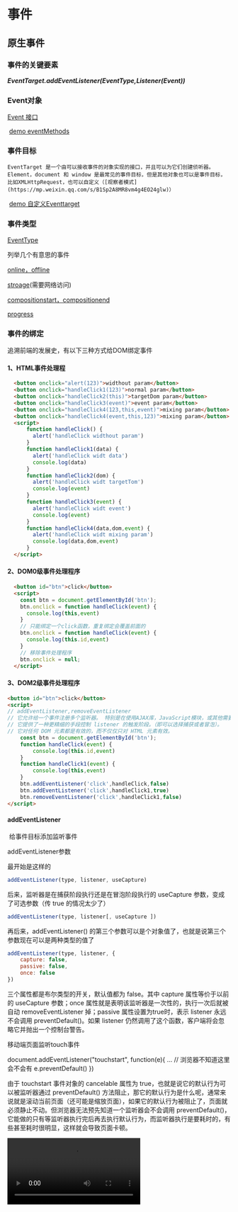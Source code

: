 # 事件



## 原生事件

### 事件的关键要素

​			***EventTarget.addEventListener(EventType,Listener(Event))***

###  Event对象

[Event 接口](https://developer.mozilla.org/zh-CN/docs/Web/API/Event#Properties)

​		[demo eventMethods](./demo/eventMethods.html)

### 事件目标

  	EventTarget 是一个由可以接收事件的对象实现的接口，并且可以为它们创建侦听器。Element，document 和 window 是最常见的事件目标，但是其他对象也可以是事件目标，比如XMLHttpRequest，也可以自定义（[观察者模式](https://mp.weixin.qq.com/s/B1Sp2A8MR8vm4g4EO24glw)）

​	[demo 自定义Eventtarget](./demo/eventtarget.html)



### 事件类型 
[EventType](https://developer.mozilla.org/zh-CN/docs/Web/Events)

列举几个有意思的事件

[online，offline](./demo/online.html)

[stroage](./demo/stroageEvent.html)(需要网络访问)

[compositionstart，compositionend](./demo/composition.html)

[progress](./demo/fileUpload/progress.html)



### 事件的绑定

追溯前端的发展史，有以下三种方式给DOM绑定事件

  #### 1、HTML事件处理程

```html
  <button onclick="alert(123)">widthout param</button>
  <button onclick="handleClick1(123)">normal param</button>
  <button onclick="handleClick2(this)">targetDom param</button>
  <button onclick="handleClick3(event)">event param</button>
  <button onclick="handleClick4(123,this,event)">mixing param</button>
  <button onclick="handleClick4(event,this,123)">mixing param</button>
  <script>
      function handleClick() {
        alert('handleClick widthout param')
      }
      function handleClick1(data) {
        alert('handleClick widt data')
        console.log(data)
      }
      function handleClick2(dom) {
        alert('handleClick widt targetTom')
        console.log(event)
      }
      function handleClick3(event) {
        alert('handleClick widt event')
        console.log(event)
      }
      function handleClick4(data,dom,event) {
        alert('handleClick widt mixing param')
        console.log(data,dom,event)
      }
  </script>
```



 #### 2、DOM0级事件处理程序

```html
  <button id="btn">click</button>
  <script>
    const btn = document.getElementById('btn');
    btn.onclick = function handleClick(event) {
      console.log(this,event)
    }
    // 只能绑定一个click函数，重复绑定会覆盖前面的
    btn.onclick = function handleClick(event) {
      console.log(this.id,event)
    }
    // 移除事件处理程序
    btn.onclick = null;
  </script>
```



 #### 3、DOM2级事件处理程序

```html
<button id="btn">click</button>
<script>
// addEventListener,removeEventListener
// 它允许给一个事件注册多个监听器。 特别是在使用AJAX库，JavaScript模块，或其他需要第三方库/插件的代码。
// 它提供了一种更精细的手段控制 listener 的触发阶段。（即可以选择捕获或者冒泡）。
// 它对任何 DOM 元素都是有效的，而不仅仅只对 HTML 元素有效。
    const btn = document.getElementById('btn');
    function handleClick(event) {
        console.log(this.id,event)
    }
    function handleClick1(event) {
        console.log(this,event)
    }
    btn.addEventListener('click',handleClick,false)
    btn.addEventListener('click',handleClick1,true)
    btn.removeEventListener('click',handleClick1,false)
</script>
```
#### addEventListener

​	给事件目标添加监听事件

addEventListener参数

最开始是这样的

```js
addEventListener(type, listener, useCapture)
```

后来，监听器是在捕获阶段执行还是在冒泡阶段执行的 useCapture 参数，变成了可选参数（传 true 的情况太少了）

```js
addEventListener(type, listener[, useCapture ])
```

再后来，addEventListener() 的第三个参数可以是个对象值了，也就是说第三个参数现在可以是两种类型的值了

```js
addEventListener(type, listener, {
    capture: false,
    passive: false,
    once: false
})
```

三个属性都是布尔类型的开关，默认值都为 false。其中 capture 属性等价于以前的 useCapture 参数；once 属性就是表明该监听器是一次性的，执行一次后就被自动 removeEventListener 掉；passive 属性设置为true时，表示 listener 永远不会调用 preventDefault()。如果 listener 仍然调用了这个函数，客户端将会忽略它并抛出一个控制台警告。



移动端页面监听touch事件

document.addEventListener("touchstart", function(e){
    ... // 浏览器不知道这里会不会有 e.preventDefault()
})

由于 touchstart 事件对象的 cancelable 属性为 true，也就是说它的默认行为可以被监听器通过 preventDefault() 方法阻止，那它的默认行为是什么呢，通常来说就是滚动当前页面（还可能是缩放页面），如果它的默认行为被阻止了，页面就必须静止不动。但浏览器无法预先知道一个监听器会不会调用 preventDefault()，它能做的只有等监听器执行完后再去执行默认行为，而监听器执行是要耗时的，有些甚至耗时很明显，这样就会导致页面卡顿。

<video controls src="./video.mp4"/>
chrome, Firefox等浏览器为了保证滚动时的性能，在Window, Document, Document.body上针对touchstart和touchmove事件将passive默认值改为了true， 保证了在页面滚动时不会因为自定义事件中调用了preventDefault而阻塞页面渲染。



目前第二种和第三种方式并存

```js
addEventListener(type, listener[, useCapture ])
addEventListener(type, listener[, options ])
```

removeEventListener 移除事件目标监听事件 listener能够被引用到，第三个参数必须与addEventListener第三个参数一致

target.removeEventListener(type, listener[, options]);
target.removeEventListener(type, listener[, useCapture]);


### 事件的触发

DOM2级事件规定的事件流分为三个阶段，事件捕获阶段，处于目标阶段，事件冒泡阶段。

<img src="eventflow.svg" width="50%"/>

[demo eventPhase](./demo/eventPhase.html)

### 自定义事件

```js
// 自定义事件
// Event constructor(https://developer.mozilla.org/zh-CN/docs/Web/API/Event/Event)
const event = new Event('build', {
    bubbles: false,
    cancelable: true
});
document.addEventListener('build', (e) => {
	console.log(e.type);
})
document.dispatchEvent(event)
      
```



```js
// 在自定义事件添加数据
const customEvent = new CustomEvent('build', {
    detail: { a: 123, b: '345' },
    bubbles: true,
});
document.addEventListener('build', e => {
	console.log(e.detail);
})
document.body.addEventListener('build', e => {
	console.log(e.detail);
})
document.body.dispatchEvent(customEvent)
```



```js
// 旧方式
var event = document.createEvent('Event');
// event.initEvent(type, bubbles, cancelable);
event.initEvent('build', true, true);
document.addEventListener('build', function (e) {
	console.log(e);
}, false);
document.dispatchEvent(event);

```

## 框架中的事件

React基于事件标准自己实现了一套事件系统，大部分事件代理到document上

Vue基于原生事件，事件挂载在对应的DOM节点上，自己实现了自定义事件。

### React中的事件

**React为什么要自己实现一个事件系统？**

![](C:\Users\zt\Desktop\事件\why-react.jpeg)

**性能**

事件代理

React作为一套View层面的框架，通过渲染得到vDOM，再由diff算法决定DOM树那些结点需要新增、替换或修改，假如直接在DOM结点插入原生事件监听，则会导致频繁的调用addEventListener和removeEventListener，造成性能的浪费。所以React采用了事件代理的方法，对于大部分事件1而言都在document上做监听，然后根据Event中的target来判断事件触发的结点。

池

其次React合成的SyntheticEvent采用了池的思想，从而达到节约内存，避免频繁的创建和销毁事件对象的目的。这也是如果我们需要异步使用一个syntheticEvent，需要执行event.persist()才能防止事件对象被释放的原因。

批量更新

最后在React源码中随处可见batch做批量更新，基本上凡是可以批量处理的事情（最普遍的setState）React都会将中间过程保存起来，留到最后面flush（渲染，并最终提交到DOM树上）掉。

**复用**

而对于复用来说，React看到在不同的浏览器和平台上，用户界面上的事件其实非常相似，例如普通的click，change等等。React希望通过封装一层事件系统，将不同平台的原生事件都封装成SyntheticEvent。

使得不同平台只需要通过加入EventEmitter以及对应的Renderer就能使用相同的一个事件系统，WEB平台上加入ReactBrowserEventEmitter，Native上加入ReactNativeEventEmitter。如下图，对于不同平台，React只需要替换掉左边部分，而右边EventPluginHub部分可以保持复用。
而对于不同的浏览器而言，React帮我们统一了事件，做了浏览器的兼容，例如对于transitionEnd,webkitTransitionEnd,MozTransitionEnd和oTransitionEnd, React都会集合成topAnimationEnd，所以我们只用处理这一个标准的事件即可。

简单而言，就与jQuery帮助我们解决了不同浏览器之间的兼容问一样，React更进一步，还帮我们统一了不同平台的兼容，使我们在开发的时候只需要考虑一个标准类型的事件即可。

React事件系统的设计

![](C:\Users\zt\Desktop\事件\react-event.jpeg)



**React的事件系统是怎么运作起来的？**

事件绑定

![](C:\Users\zt\Desktop\事件\react-event-bind.jpg)

事件触发

<iframe src="https://www.lzane.com/animate/react-event-system/index.html" style="border:0; width:100%; height:500px; overflow:hidden"></iframe>
### Vue中的事件

Vue采用的是原生的事件，Vue中的事件一大亮点是[修饰符](https://cn.vuejs.org/v2/guide/events.html#%E4%BA%8B%E4%BB%B6%E4%BF%AE%E9%A5%B0%E7%AC%A6)和自定义事件，关于修饰符的实现原理和前面讲的原生事件的方法属性关联在一起理解起来就容易了

```html
<a v-on:click.stop="doThis"></a>
```

```js
var genGuard = function (condition) { return ("if(" + condition + ")return null;"); };

var modifierCode = {
  stop: '$event.stopPropagation();',
  prevent: '$event.preventDefault();',
  self: genGuard("$event.target !== $event.currentTarget"),
  ctrl: genGuard("!$event.ctrlKey"),
  shift: genGuard("!$event.shiftKey"),
  alt: genGuard("!$event.altKey"),
  meta: genGuard("!$event.metaKey"),
  left: genGuard("'button' in $event && $event.button !== 0"),
  middle: genGuard("'button' in $event && $event.button !== 1"),
  right: genGuard("'button' in $event && $event.button !== 2")
};
```



通过一个例子来看下Vue对事件绑定

App.vue

```vue
<template>
    <child @select="selectHandler" @click.native.prevent="clickHandler"/>
</template>
<script>
import Child from "./components/Child";
export default {
  components: { Child },
  methods: {
    clickHandler() {console.log('Child click');},
    selectHandler() {console.log('Child selected');}
  }
};
</script>
```

Child.vue

```vue
<template>
  <button @click="clickHandler($event)">click me</button>
</template>
<script>
export default {
  methods: {
    clickHandler(e) {
      console.log("button clicked", e);
      this.$emit("select");
    }
  }
};
</script>
```



源代码-->AST-->Vnode-->Element-->插入根节点



编译
	**parse**
		parse的目标是把template模板字符串转换成AST树，用JavaScript对象的形式来描述整个模板
	**optimize**
		optimize的过程，就是深度遍历这个AST树，去检测它的每一颗子树是不是静态节点，如果是静态节点则它们生成DOM永远不需要改变，这对运行时对模板的更新起到极大的优化作用
	**generate**
		ast->code 
编译后生成的代码就是在运行时执行的代码

```vue
<child @select="selectHandler" @click.native.prevent="clickHandler"/>
```

在parse阶段，处理事件指令，区分是原生事件还是普通事件，在AST节点上添加el.events 和 el.nativeEvents

<details>
<summary>展开查看详细信息</summary>
<pre>
	在parse阶段，会执行processAttrs(el)方法，这个方法负责处理标签的属性，在处理标签属性的过程中，如果某个属性是指令，首先通过parseModifiers解析出指令，然后判断如果是事件指令，就执行addHandler(el, name, value, modifiers, false, warn)方法，区分是原生还是普通事件，按照name对事件进行归类，这一阶段会在AST节点上添加el.events 和 el.nativeEvents
</pre>
</details>

```js
// App
el.events = {
  select: {
    value: 'selectHandler'
  }
}

el.nativeEvents = {
  click: {
    value: 'clickHandler',
    modifiers: {
      prevent: true
    }
  }
}
// Child
el.events = {
  click: {
    value: 'clickHandler($event)'
  }
}
```

在generate阶段，根据AST元素节点上的events和nativeEvents生成相应的代码。

<details>
<summary>展开查看详细</summary>
<pre>
	在generate阶段，会在genData函数中根据AST元素节点上的events和nativeEvents调用genHandlers(events,isNative)函数生成代码，在这个函数里会判断监听事件是函数调用还是函数表达式，接着对修饰符做判断，根据不同的修饰符添加相应的代码串。
</pre>
</details>


```js
// App
{
  on: {"select": selectHandler},
  nativeOn: {"click": function($event) {
      $event.preventDefault();
      return clickHandler($event)
    }
  }
}
// Child
{
  on: {"click": function($event) {
      clickHandler($event)
    }
  }
}
```

**patch**阶段的整个过程就是根据Vnode递归创建了一个完整的DOM树并插入到Body上。

在创建DOM的时候需要设置DOM元素相关的属性、样式、事件等相关属性，这里只关心事件。



在原生DOM事件中真正添加回调和移除回调函数的实现，就是实际上调用原生addEventListener和removeEventListener，并根据参数传递一些配置。

*注意这里的hanlder会用withMacroTask(hanlder)包裹一下，实际上就是强制在DOM事件的回调函数执行期间如果修改了数据，那么这些数据更改推入的队列会被当做macroTask在nextTick后执行。*

自定义事件add和remove的实现，实际上是利用Vue定义的事件中心，实现原理：非常经典的观察者模式的实现，把所有的事件用vm._events存储起来，当执行vm.$on(event,fn)的时候，按事件的名称event把回调函数fn存储起来vm._events[event].push(fn)。当执行vm.$emit(event)的时候，根据事件名event找到所有的回调函数 let cbs=vm._events[event]，然后遍历执行所有的回调函数。当执行vm.$off(event,fn)的时候会移除指定事件名event和指定的fn。

*需要注意的事一点，vm.$emit是给当前的vm上派发的实例，之所以我们常用它做父子组件通讯，是因为它的回调函数的定义是在父组件中，对于我们这个例子而言，当子组件的button被点击了，它通过this.$emit('select')派发事件，那么子组件的实例就监听到了这个select事件，并执行它的回调函数——定义在父组件中的selectHandler方法，这样就相当于完成了一次父子组件的通讯。*


<details>
<summary>展开查看详细</summary>
<pre>
	创建阶段和更新阶段都会执行updateDOMListeners(oldVnode,vnode)，首先获取vnode.data.on，这就是我们之前的生成的data中对应的事件对象。接着去调updateListeners(on,oldOn,add,remove,vnode.context)，updateListeners的逻辑很简单，遍历on去添加事件监听，遍历oldOn去移除事件监听，关于监听和移除事件的方法都是外部传入的，因为它既处理原生DOM事件的添加删除，也处理自定义事件的添加删除。
</pre>
</details>






